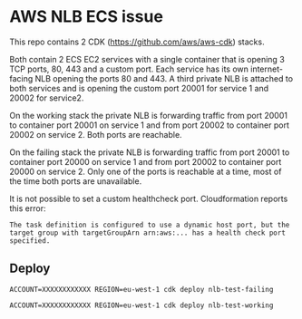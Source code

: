 # AWS NLB ECS issue

This repo contains 2 CDK (https://github.com/aws/aws-cdk) stacks.

Both contain 2 ECS EC2 services with a single container that is opening 3 TCP ports, 80, 443 and a custom port. Each service has its own internet-facing NLB opening the ports 80 and 443. A third private NLB is attached to both services and is opening the custom port 20001 for service 1 and 20002 for service2.

On the working stack the private NLB is forwarding traffic from port 20001 to container port 20001 on service 1 and from port 20002 to container port 20002 on service 2. Both ports are reachable.

On the failing stack the private NLB is forwarding traffic from port 20001 to container port 20000 on service 1 and from port 20002 to container port 20000 on service 2. Only one of the ports is reachable at a time, most of the time both ports are unavailable.

It is not possible to set a custom healthcheck port. Cloudformation reports this error:

`The task definition is configured to use a dynamic host port, but the target group with targetGroupArn arn:aws:... has a health check port specified.`

## Deploy

`ACCOUNT=XXXXXXXXXXXX REGION=eu-west-1 cdk deploy nlb-test-failing`

`ACCOUNT=XXXXXXXXXXXX REGION=eu-west-1 cdk deploy nlb-test-working`